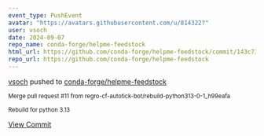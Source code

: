 ```yaml
---
event_type: PushEvent
avatar: "https://avatars.githubusercontent.com/u/814322?"
user: vsoch
date: 2024-09-07
repo_name: conda-forge/helpme-feedstock
html_url: https://github.com/conda-forge/helpme-feedstock/commit/143c73856f6a797f1e2820d5facc94b0ba4db6aa
repo_url: https://github.com/conda-forge/helpme-feedstock
---
```


<a href='https://github.com/vsoch' target='_blank'>vsoch</a> pushed to <a href='https://github.com/conda-forge/helpme-feedstock' target='_blank'>conda-forge/helpme-feedstock</a>

<small>Merge pull request #11 from regro-cf-autotick-bot/rebuild-python313-0-1_h99eafa

Rebuild for python 3.13</small>

<a href='https://github.com/conda-forge/helpme-feedstock/commit/143c73856f6a797f1e2820d5facc94b0ba4db6aa' target='_blank'>View Commit</a>